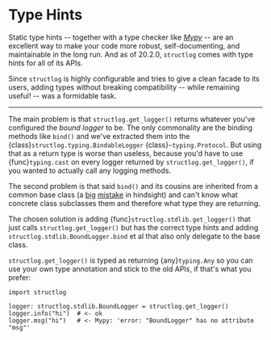 # Type Hints

Static type hints -- together with a type checker like [*Mypy*](https://mypy.readthedocs.io/en/stable/) -- are an excellent way to make your code more robust, self-documenting, and maintainable in the long run.
And as of 20.2.0, `structlog` comes with type hints for all of its APIs.

Since `structlog` is highly configurable and tries to give a clean facade to its users, adding types without breaking compatibility -- while remaining useful! -- was a formidable task.

---

The main problem is that `structlog.get_logger()` returns whatever you've configured the *bound logger* to be.
The only commonality are the binding methods like `bind()` and we've extracted them into the {class}`structlog.typing.BindableLogger` {class}`~typing.Protocol`.
But using that as a return type is worse than useless, because you'd have to use {func}`typing.cast` on every logger returned by `structlog.get_logger()`, if you wanted to actually call any logging methods.

The second problem is that said `bind()` and its cousins are inherited from a common base class (a [big](https://www.youtube.com/watch?v=3MNVP9-hglc) [mistake](https://python-patterns.guide/gang-of-four/composition-over-inheritance/) in hindsight) and can't know what concrete class subclasses them and therefore what type they are returning.

The chosen solution is adding {func}`structlog.stdlib.get_logger()` that just calls `structlog.get_logger()` but has the correct type hints and adding `structlog.stdlib.BoundLogger.bind` et al that also only delegate to the base class.

`structlog.get_logger()` is typed as returning {any}`typing.Any` so you can use your own type annotation and stick to the old APIs, if that's what you prefer:

```
import structlog

logger: structlog.stdlib.BoundLogger = structlog.get_logger()
logger.info("hi")  # <- ok
logger.msg("hi")   # <- Mypy: 'error: "BoundLogger" has no attribute "msg"'
```
